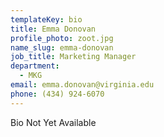 ```yaml
---
templateKey: bio
title: Emma Donovan
profile_photo: zoot.jpg
name_slug: emma-donovan
job_title: Marketing Manager
department:
  - MKG
email: emma.donovan​@​virginia.edu
phone: (434) 924-6070
---
```

Bio Not Yet Available